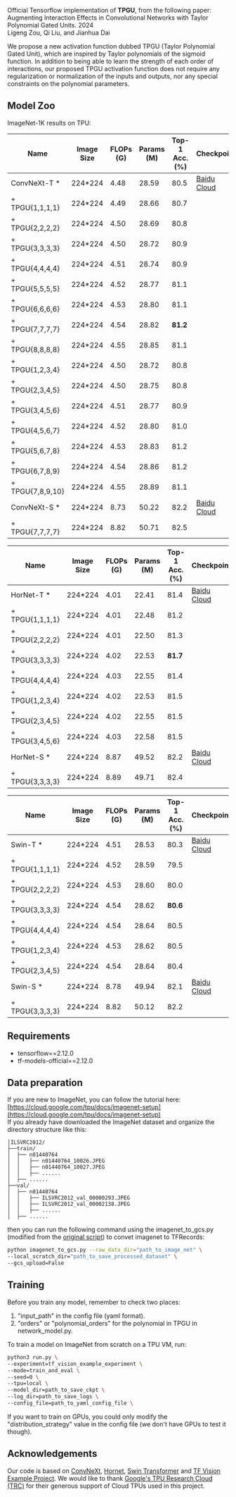 Official Tensorflow implementation of **TPGU**, from the following paper:<br />Augmenting Interaction Effects in Convolutional Networks with Taylor Polynomial Gated Units. 2024<br />Ligeng Zou, Qi Liu, and Jianhua Dai

We propose a new activation function dubbed TPGU (Taylor Polynomial Gated Unit), which are inspired by Taylor polynomials of the sigmoid function. In addition to being able to learn the strength of each order of interactions, our proposed TPGU activation function does not require any regularization or normalization of the inputs and outputs, nor any special constraints on the polynomial parameters.

<a name="hpJ9c"></a>
## Model Zoo
ImageNet-1K results on TPU:

| Name | Image Size | FLOPs (G) | Params (M) | Top-1 Acc. (%) | Checkpoint |
| --- | --- | --- | --- | --- | --- |
| ConvNeXt-T * | 224*224 | 4.48 | 28.59 | 80.5 | [Baidu Cloud](https://pan.baidu.com/s/1zQLaqMFKE_we4OTportnzg?pwd=9z6a) |
| + TPGU{1,1,1,1} | 224*224 | 4.49 | 28.66 | 80.7 |  |
| + TPGU{2,2,2,2} | 224*224 | 4.50 | 28.69 | 80.8 |  |
| + TPGU{3,3,3,3} | 224*224 | 4.50 | 28.72 | 80.9 |  |
| + TPGU{4,4,4,4} | 224*224 | 4.51 | 28.74 | 80.9 |  |
| + TPGU{5,5,5,5} | 224*224 | 4.52 | 28.77 | 81.1 |  |
| + TPGU{6,6,6,6} | 224*224 | 4.53 | 28.80 | 81.1 |  |
| + TPGU{7,7,7,7} | 224*224 | 4.54 | 28.82 | **81.2** |  |
| + TPGU{8,8,8,8} | 224*224 | 4.55 | 28.85 | 81.1 |  |
| + TPGU{1,2,3,4} | 224*224 | 4.50 | 28.72 | 80.8 |  |
| + TPGU{2,3,4,5} | 224*224 | 4.50 | 28.75 | 80.8 |  |
| + TPGU{3,4,5,6} | 224*224 | 4.51 | 28.77 | 80.9 |  |
| + TPGU{4,5,6,7} | 224*224 | 4.52 | 28.80 | 81.0 |  |
| + TPGU{5,6,7,8} | 224*224 | 4.53 | 28.83 | 81.2 |  |
| + TPGU{6,7,8,9} | 224*224 | 4.54 | 28.86 | 81.2 |  |
| + TPGU{7,8,9,10} | 224*224 | 4.55 | 28.89 | 81.1 |  |
| ConvNeXt-S * | 224*224 | 8.73 | 50.22 | 82.2 | [Baidu Cloud](https://pan.baidu.com/s/1ZLUe3SXzJpsjWADmOeNWyw?pwd=q4v7) |
| + TPGU{7,7,7,7} | 224*224 | 8.82 | 50.71 | 82.5 |  |

| Name | Image Size | FLOPs (G) | Params (M) | Top-1 Acc. (%) | Checkpoint |
| --- | --- | --- | --- | --- | --- |
| HorNet-T * | 224*224 | 4.01 | 22.41 | 81.4 | [Baidu Cloud](https://pan.baidu.com/s/1qjuTWKUsN6iPm8FvYj9-YQ?pwd=zn22) |
| + TPGU{1,1,1,1} | 224*224 | 4.01 | 22.48 | 81.2 |  |
| + TPGU{2,2,2,2} | 224*224 | 4.01 | 22.50 | 81.3 |  |
| + TPGU{3,3,3,3} | 224*224 | 4.02 | 22.53 | **81.7** |  |
| + TPGU{4,4,4,4} | 224*224 | 4.03 | 22.55 | 81.4 |  |
| + TPGU{1,2,3,4} | 224*224 | 4.02 | 22.53 | 81.5 |  |
| + TPGU{2,3,4,5} | 224*224 | 4.02 | 22.55 | 81.5 |  |
| + TPGU{3,4,5,6} | 224*224 | 4.03 | 22.58 | 81.5 |  |
| HorNet-S * | 224*224 | 8.87 | 49.52 | 82.2 | [Baidu Cloud](https://pan.baidu.com/s/1T6a02IucQt2Hz_dU20Rk9Q?pwd=4an1) |
| + TPGU{3,3,3,3} | 224*224 | 8.89 | 49.71 | 82.4 |  |

| Name | Image Size | FLOPs (G) | Params (M) | Top-1 Acc. (%) | Checkpoint |
| --- | --- | --- | --- | --- | --- |
| Swin-T * | 224*224 | 4.51 | 28.53 | 80.3 | [Baidu Cloud](https://pan.baidu.com/s/1qMNBCVehoEdbICwz4F-vYA?pwd=ucrz) |
| + TPGU{1,1,1,1} | 224*224 | 4.52 | 28.59 | 79.5 |  |
| + TPGU{2,2,2,2} | 224*224 | 4.53 | 28.60 | 80.0 |  |
| + TPGU{3,3,3,3} | 224*224 | 4.54 | 28.62 | **80.6** |  |
| + TPGU{4,4,4,4} | 224*224 | 4.54 | 28.64 | 80.5 |  |
| + TPGU{1,2,3,4} | 224*224 | 4.53 | 28.62 | 80.5 |  |
| + TPGU{2,3,4,5} | 224*224 | 4.54 | 28.64 | 80.4 |  |
| Swin-S * | 224*224 | 8.78 | 49.94 | 82.1 | [Baidu Cloud](https://pan.baidu.com/s/1yqS5mAQtwKwQrazEURX8Gw?pwd=tspo) |
| + TPGU{3,3,3,3} | 224*224 | 8.82 | 50.12 | 82.2 |  |

<a name="UKHLY"></a>
## Requirements

- tensorflow==2.12.0
- tf-models-official==2.12.0
<a name="Lw5ab"></a>
## **Data preparation**
If you are new to ImageNet, you can follow the tutorial here: [https://cloud.google.com/tpu/docs/imagenet-setup](https://cloud.google.com/tpu/docs/imagenet-setup)<br />If you already have downloaded the ImageNet dataset and organize the directory structure like this:
```
│ILSVRC2012/
├──train/
│  ├── n01440764
│  │   ├── n01440764_10026.JPEG
│  │   ├── n01440764_10027.JPEG
│  │   ├── ......
│  ├── ......
├──val/
│  ├── n01440764
│  │   ├── ILSVRC2012_val_00000293.JPEG
│  │   ├── ILSVRC2012_val_00002138.JPEG
│  │   ├── ......
│  ├── ......
```
then you can run the following command using the imagenet_to_gcs.py (modified from the [original script](https://raw.githubusercontent.com/tensorflow/tpu/master/tools/datasets/imagenet_to_gcs.py)) to convet imagenet to TFRecords:
```bash
python imagenet_to_gcs.py --raw_data_dir="path_to_image_net" \
--local_scratch_dir="path_to_save_processed_dataset" \
--gcs_upload=False
```
<a name="Or8Js"></a>
## Training
Before you train any model, remember to check two places:

1. "input_path" in the config file (yaml format).
2. "orders" or "polynomial_orders" for the polynomial in TPGU in network_model.py.

To train a model on ImageNet from scratch on a TPU VM, run:
```bash
python3 run.py \
--experiment=tf_vision_example_experiment \
--mode=train_and_eval \
--seed=0 \
--tpu=local \
--model_dir=path_to_save_ckpt \
--log_dir=path_to_save_logs \
--config_file=path_to_yaml_config_file \
```
If you want to train on GPUs, you could only modify the "distribution_strategy" value in the config file (we don't have GPUs to test it though).
<a name="JTltm"></a>
## Acknowledgements
Our code is based on [ConvNeXt](https://github.com/facebookresearch/ConvNeXt), [Hornet](https://github.com/raoyongming/HorNet), [Swin Transformer](https://github.com/rishigami/Swin-Transformer-TF) and [TF Vision Example Project](https://github.com/tensorflow/models/tree/master/official/vision/examples/starter).  We would like to thank [Google's TPU Research Cloud (TRC)](https://sites.research.google/trc) for their generous support of Cloud TPUs used in this project.
